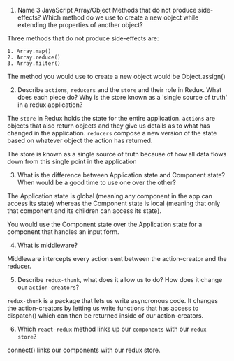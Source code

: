 1.  Name 3 JavaScript Array/Object Methods that do not produce side-effects? Which method do we use to create a new object while extending the properties of another object?

Three methods that do not produce side-effects are:

    1. Array.map()
    2. Array.reduce()
    3. Array.filter()

The method you would use to create a new object would be Object.assign()

2.  Describe `actions`, `reducers` and the `store` and their role in Redux. What does each piece do? Why is the store known as a 'single source of truth' in a redux application?

The `store` in Redux holds the state for the entire application. `actions` are objects that also return objects and they give us details as to what has changed in the application. `reducers` compose a new version of the state based on whatever object the action has returned.

The store is known as a single source of truth because of how all data flows down from this single point in the application

3.  What is the difference between Application state and Component state? When would be a good time to use one over the other?

The Application state is global (meaning any component in the app can access its state) whereas the Component state is local (meaning that only that component and its children can access its state).

You would use the Component state over the Application state for a component that handles an input form.

4.  What is middleware?

Middleware intercepts every action sent between the action-creator and the reducer. 

5.  Describe `redux-thunk`, what does it allow us to do? How does it change our `action-creators`?

`redux-thunk` is a package that lets us write asyncronous code. It changes the action-creators by letting us write functions that has access to dispatch() which can then be returned inside of our action-creators.

6.  Which `react-redux` method links up our 
`components` with our `redux store`?

connect() links our components with our redux store.